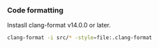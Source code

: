 ### Code formatting

Instasll clang-format v14.0.0 or later.
```sh
clang-format -i src/* -style=file:.clang-format
```